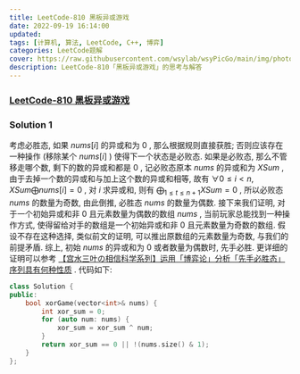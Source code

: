 ```yaml
---
title: LeetCode-810 黑板异或游戏 
date: 2022-09-19 16:14:00
updated:
tags: [计算机, 算法, LeetCode, C++, 博弈]
categories: LeetCode题解
cover: https://raw.githubusercontent.com/wsylab/wsyPicGo/main/img/photo-1578662996442-48f60103fc96.avif
description: LeetCode-810「黑板异或游戏」的思考与解答
---
```

### [LeetCode-810 黑板异或游戏](https://leetcode.cn/problems/chalkboard-xor-game/)

### Solution 1
考虑必胜态, 如果 $nums[i]$ 的异或和为 $0$ , 那么根据规则直接获胜; 否则应该存在一种操作 (移除某个 $nums[i]$ ) 使得下一个状态是必败态. 如果是必败态, 那么不管移走哪个数, 剩下的数的异或和都是 $0$ , 记必败态原本 $nums$ 的异或和为 $XSum$ , 由于去掉一个数的异或和与加上这个数的异或和相等, 故有 $\forall 0\leq i < n, XSum\bigoplus nums[i] = 0$ , 对 $i$ 求异或和, 则有 $\bigoplus_{1\leq t \leq n + 1} XSum = 0$ , 所以必败态 $nums$ 的数量为奇数, 由此倒推, 必胜态 $nums$ 的数量为偶数.
接下来我们证明, 对于一个初始异或和非 $0$ 且元素数量为偶数的数组 $nums$ , 当前玩家总能找到一种操作方式, 使得留给对手的数组是一个初始异或和非 $0$ 且元素数量为奇数的数组. 假设不存在这种选择, 类似前文的证明, 可以推出原数组的元素数量为奇数, 与我们的前提矛盾.
综上, 初始 $nums$ 的异或和为 $0$ 或者数量为偶数时, 先手必胜.
更详细的证明可以参考 [【宫水三叶の相信科学系列】运用「博弈论」分析「先手必胜态」序列具有何种性质](https://leetcode.cn/problems/chalkboard-xor-game/solution/gong-shui-san-xie-noxiang-xin-ke-xue-xi-ges7k/) .
代码如下:
```C++
class Solution {
public:
    bool xorGame(vector<int>& nums) {
        int xor_sum = 0;
        for (auto num: nums) {
            xor_sum = xor_sum ^ num;
        }
        return xor_sum == 0 || !(nums.size() & 1);
    }
};
```  